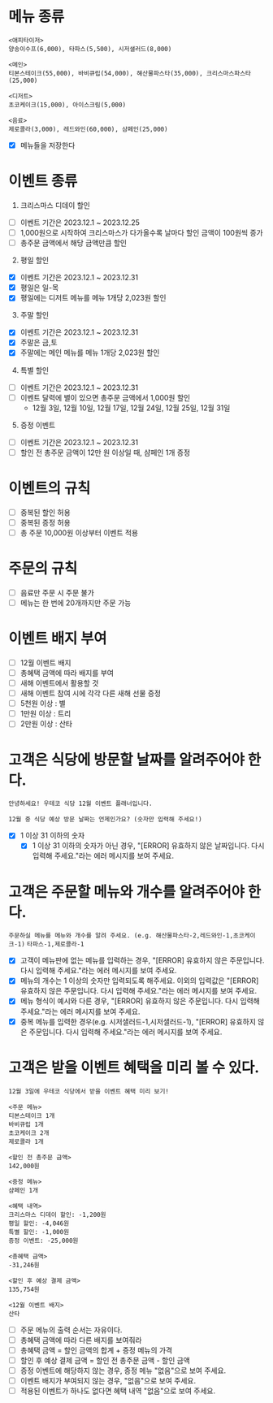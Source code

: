 # 메뉴 종류

```
<애피타이저>
양송이수프(6,000), 타파스(5,500), 시저샐러드(8,000)

<메인>
티본스테이크(55,000), 바비큐립(54,000), 해산물파스타(35,000), 크리스마스파스타(25,000)

<디저트>
초코케이크(15,000), 아이스크림(5,000)

<음료>
제로콜라(3,000), 레드와인(60,000), 샴페인(25,000)
```

- [x] 메뉴들을 저장한다

# 이벤트 종류

1. 크리스마스 디데이 할인

- [ ] 이벤트 기간은 2023.12.1 ~ 2023.12.25
- [ ] 1,000원으로 시작하여 크리스마스가 다가올수록 날마다 할인 금액이 100원씩 증가
- [ ] 총주문 금액에서 해당 금액만큼 할인

2. 평일 할인

- [x] 이벤트 기간은 2023.12.1 ~ 2023.12.31
- [x] 평일은 일-목
- [x] 평일에는 디저트 메뉴를 메뉴 1개당 2,023원 할인

3. 주말 할인

- [x] 이벤트 기간은 2023.12.1 ~ 2023.12.31
- [x] 주말은 금,토
- [x] 주말에는 메인 메뉴를 메뉴 1개당 2,023원 할인

4. 특별 할인

- [ ] 이벤트 기간은 2023.12.1 ~ 2023.12.31
- [ ] 이벤트 달력에 별이 있으면 총주문 금액에서 1,000원 할인
    - 12월 3일, 12월 10일, 12월 17일, 12월 24일, 12월 25일, 12월 31일

5. 증정 이벤트

- [ ] 이벤트 기간은 2023.12.1 ~ 2023.12.31
- [ ] 할인 전 총주문 금액이 12만 원 이상일 때, 샴페인 1개 증정

# 이벤트의 규칙

- [ ] 중복된 할인 허용
- [ ] 중복된 증정 허용
- [ ] 총 주문 10,000원 이상부터 이벤트 적용

# 주문의 규칙

- [ ] 음료만 주문 시 주문 불가
- [ ] 메뉴는 한 번에 20개까지만 주문 가능

# 이벤트 배지 부여

- [ ] 12월 이벤트 배지
- [ ] 총혜택 금액에 따라 배지를 부여
- [ ] 새해 이벤트에서 활용할 것
- [ ] 새해 이벤트 참여 시에 각각 다른 새해 선물 증정
- [ ] 5천원 이상 : 별
- [ ] 1만원 이상 : 트리
- [ ] 2만원 이상 : 산타

# 고객은 식당에 방문할 날짜를 알려주어야 한다.

```안녕하세요! 우테코 식당 12월 이벤트 플래너입니다.```

```
12월 중 식당 예상 방문 날짜는 언제인가요? (숫자만 입력해 주세요!)
```

- [x] 1 이상 31 이하의 숫자
    - [x] 1 이상 31 이하의 숫자가 아닌 경우, "[ERROR] 유효하지 않은 날짜입니다. 다시 입력해 주세요."라는 에러 메시지를 보여 주세요.

# 고객은 주문할 메뉴와 개수를 알려주어야 한다.

```주문하실 메뉴를 메뉴와 개수를 알려 주세요. (e.g. 해산물파스타-2,레드와인-1,초코케이크-1)```
```타파스-1,제로콜라-1 ```

- [x] 고객이 메뉴판에 없는 메뉴를 입력하는 경우, "[ERROR] 유효하지 않은 주문입니다. 다시 입력해 주세요."라는 에러 메시지를 보여 주세요.
- [x] 메뉴의 개수는 1 이상의 숫자만 입력되도록 해주세요. 이외의 입력값은 "[ERROR] 유효하지 않은 주문입니다. 다시 입력해 주세요."라는 에러 메시지를 보여 주세요.
- [x] 메뉴 형식이 예시와 다른 경우, "[ERROR] 유효하지 않은 주문입니다. 다시 입력해 주세요."라는 에러 메시지를 보여 주세요.
- [x] 중복 메뉴를 입력한 경우(e.g. 시저샐러드-1,시저샐러드-1), "[ERROR] 유효하지 않은 주문입니다. 다시 입력해 주세요."라는 에러 메시지를 보여 주세요.

# 고객은 받을 이벤트 혜택을 미리 볼 수 있다.

```
12월 3일에 우테코 식당에서 받을 이벤트 혜택 미리 보기!
 
<주문 메뉴>
티본스테이크 1개
바비큐립 1개
초코케이크 2개
제로콜라 1개
 
<할인 전 총주문 금액>
142,000원
 
<증정 메뉴>
샴페인 1개
 
<혜택 내역>
크리스마스 디데이 할인: -1,200원
평일 할인: -4,046원
특별 할인: -1,000원
증정 이벤트: -25,000원
 
<총혜택 금액>
-31,246원
 
<할인 후 예상 결제 금액>
135,754원
 
<12월 이벤트 배지>
산타
```

- [ ] 주문 메뉴의 출력 순서는 자유이다.
- [ ] 총혜택 금액에 따라 다른 배지를 보여줘라
- [ ] 총혜택 금액 = 할인 금액의 합계 + 증정 메뉴의 가격
- [ ] 할인 후 예상 결제 금액 = 할인 전 총주문 금액 - 할인 금액
- [ ] 증정 이벤트에 해당하지 않는 경우, 증정 메뉴 "없음"으로 보여 주세요.
- [ ] 이벤트 배지가 부여되지 않는 경우, "없음"으로 보여 주세요.
- [ ] 적용된 이벤트가 하나도 없다면 혜택 내역 "없음"으로 보여 주세요.
